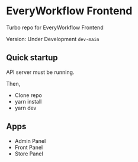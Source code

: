# EveryWorkflow Frontend

Turbo repo for EveryWorkflow Frontend


Version: Under Development `dev-main`


## Quick startup

API server must be running.

Then,

- Clone repo
- yarn install
- yarn dev

## Apps

- Admin Panel
- Front Panel
- Store Panel

